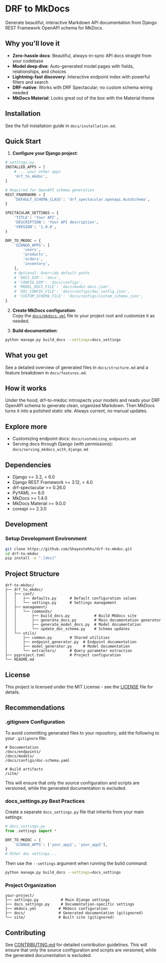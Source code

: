 # DRF to MkDocs

Generate beautiful, interactive Markdown API documentation from Django REST Framework OpenAPI schema for MkDocs.

## Why you'll love it

- **Zero-hassle docs**: Beautiful, always-in-sync API docs straight from your codebase
- **Model deep dive**: Auto-generated model pages with fields, relationships, and choices
- **Lightning-fast discovery**: Interactive endpoint index with powerful filters and search
- **DRF-native**: Works with DRF Spectacular; no custom schema wiring needed
- **MkDocs Material**: Looks great out of the box with the Material theme

## Installation

See the full installation guide in `docs/installation.md`.

## Quick Start

1. **Configure your Django project**:

```python
# settings.py
INSTALLED_APPS = [
    # ... your other apps
    'drf_to_mkdoc',
]

# Required for OpenAPI schema generation
REST_FRAMEWORK = {
    'DEFAULT_SCHEMA_CLASS': 'drf_spectacular.openapi.AutoSchema',
}

SPECTACULAR_SETTINGS = {
    'TITLE': 'Your API',
    'DESCRIPTION': 'Your API description',
    'VERSION': '1.0.0',
}

DRF_TO_MKDOC = {
    'DJANGO_APPS': [
        'users',
        'products',
        'orders',
        'inventory',
    ],
    # Optional: Override default paths
    # 'DOCS_DIR': 'docs',
    # 'CONFIG_DIR': 'docs/configs',
    # 'MODEL_DOCS_FILE': 'docs/model-docs.json',
    # 'DOC_CONFIG_FILE': 'docs/configs/doc_config.json',
    # 'CUSTOM_SCHEMA_FILE': 'docs/configs/custom_schema.json',
}
```

2. **Create MkDocs configuration**:  
   Copy the [`docs/mkdocs.yml`](docs/mkdocs.yml) file to your project root and customize it as needed.

3. **Build documentation**:

```bash
python manage.py build_docs --settings=docs_settings
```

## What you get

See a detailed overview of generated files in `docs/structure.md` and a feature breakdown in `docs/features.md`.

## How it works

Under the hood, drf-to-mkdoc introspects your models and reads your DRF OpenAPI schema to generate clean, organized Markdown. Then MkDocs turns it into a polished static site. Always current, no manual updates.

## Explore more

- Customizing endpoint docs: `docs/customizing_endpoints.md`
- Serving docs through Django (with permissions): `docs/serving_mkdocs_with_django.md`

## Dependencies

- Django >= 3.2, < 6.0
- Django REST Framework >= 3.12, < 4.0
- drf-spectacular >= 0.26.0
- PyYAML >= 6.0
- MkDocs >= 1.4.0
- MkDocs Material >= 9.0.0
- coreapi >= 2.3.0

## Development

### Setup Development Environment

```bash
git clone https://github.com/Shayestehhs/drf-to-mkdoc.git
cd drf-to-mkdoc
pip install -e ".[dev]"
```

## Project Structure

```
drf-to-mkdoc/
├── drf_to_mkdoc/
│   ├── conf/
│   │   ├── defaults.py      # Default configuration values
│   │   └── settings.py      # Settings management
│   ├── management/
│   │   └── commands/
│   │       ├── build_docs.py           # Build MkDocs site
│   │       ├── generate_docs.py        # Main documentation generator
│   │       ├── generate_model_docs.py  # Model documentation
│   │       └── update_doc_schema.py    # Schema updates
│   └── utils/
│       ├── common.py        # Shared utilities
│       ├── endpoint_generator.py  # Endpoint documentation
│       ├── model_generator.py     # Model documentation
│       └── extractors/      # Query parameter extraction
├── pyproject.toml           # Project configuration
└── README.md
```

## License

This project is licensed under the MIT License - see the [LICENSE](LICENSE) file for details.

## Recommendations

### .gitignore Configuration

To avoid committing generated files to your repository, add the following to your `.gitignore` file:

```gitignore
# Documentation
/docs/endpoints/
/docs/models/
/docs/configs/doc-schema.yaml

# Build artifacts
/site/
```

This will ensure that only the source configuration and scripts are versioned, while the generated documentation is excluded.

### docs_settings.py Best Practices

Create a separate `docs_settings.py` file that inherits from your main settings:

```python
# docs_settings.py
from .settings import *

DRF_TO_MKDOC = {
    'DJANGO_APPS': ['your_app1', 'your_app2'],
}
# Other doc settings...
```

Then use the `--settings` argument when running the build command:

```bash
python manage.py build_docs --settings=docs_settings
```

### Project Organization

```
your-project/
├── settings.py          # Main Django settings
├── docs_settings.py     # Documentation-specific settings
├── mkdocs.yml          # MkDocs configuration
├── docs/               # Generated documentation (gitignored)
└── site/               # Built site (gitignored)
```

## Contributing

See [CONTRIBUTING.md](CONTRIBUTING.md) for detailed contribution guidelines. 
This will ensure that only the source configuration and scripts are versioned, while the generated documentation is excluded. 